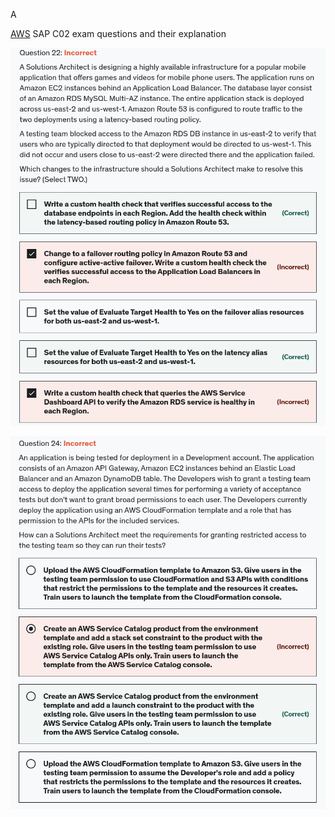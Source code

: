 A

[AWS](Cloud%20Computing/AWS/AWS.md) SAP C02 exam questions and their explanation

![](Attachments/Pasted%20image%2020230325153729.png)

![](Attachments/Pasted%20image%2020230325154307.png)


